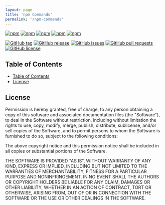 ```yaml
---
layout: page
title: 'npm Commands'
permalink: '/npm-commands'
---
```


[![npm](https://img.shields.io/npm/v/npm-commands-smallela.svg?style=plastic)](https://www.npmjs.com/package/npm-commands-smallela) [![npm](https://img.shields.io/npm/dw/npm-commands-smallela.svg?style=plastic)](https://www.npmjs.com/package/npm-commands-smallela) [![npm](https://img.shields.io/npm/dm/npm-commands-smallela.svg?style=plastic)](https://www.npmjs.com/package/npm-commands-smallela) [![npm](https://img.shields.io/npm/dy/npm-commands-smallela.svg?style=plastic)](https://www.npmjs.com/package/npm-commands-smallela) [![npm](https://img.shields.io/npm/dt/npm-commands-smallela.svg?style=plastic)](https://www.npmjs.com/package/npm-commands-smallela)

[![GitHub tag](https://img.shields.io/github/tag/sridharmallela/smallela-workspace.svg?style=plastic)](https://github.com/sridharmallela/smallela-workspace/tags) [![GitHub release](https://img.shields.io/github/release/sridharmallela/smallela-workspace.svg?style=plastic)](https://github.com/sridharmallela/smallela-workspace/releases) [![GitHub issues](https://img.shields.io/github/issues/sridharmallela/smallela-workspace.svg?style=plastic)](https://github.com/sridharmallela/smallela-workspace/issues) [![GitHub pull requests](https://img.shields.io/github/issues-pr/sridharmallela/smallela-workspace.svg?style=plastic)](https://github.com/sridharmallela/smallela-workspace/pulls) [![GitHub license](https://img.shields.io/badge/license-MIT-blue.svg?style=plastic)](https://raw.githubusercontent.com/sridharmallela/smallela-workspace/main/LICENSE)

## Table of Contents

<!-- TOC -->

- [Table of Contents](#table-of-contents)
- [License](#license)

<!-- /TOC -->

## License

Permission is hereby granted, free of charge, to any person obtaining a copy of this software and associated documentation files (the "Software"), to deal in the Software without restriction, including without limitation the rights to use, copy, modify, merge, publish, distribute, sublicense, and/or sell copies of the Software, and to permit persons to whom the Software is furnished to do so, subject to the following conditions:

The above copyright notice and this permission notice shall be included in all copies or substantial portions of the Software.

THE SOFTWARE IS PROVIDED "AS IS", WITHOUT WARRANTY OF ANY KIND, EXPRESS OR IMPLIED, INCLUDING BUT NOT LIMITED TO THE WARRANTIES OF MERCHANTABILITY, FITNESS FOR A PARTICULAR PURPOSE AND NONINFRINGEMENT. IN NO EVENT SHALL THE AUTHORS OR COPYRIGHT HOLDERS BE LIABLE FOR ANY CLAIM, DAMAGES OR OTHER LIABILITY, WHETHER IN AN ACTION OF CONTRACT, TORT OR OTHERWISE, ARISING FROM, OUT OF OR IN CONNECTION WITH THE SOFTWARE OR THE USE OR OTHER DEALINGS IN THE SOFTWARE.
